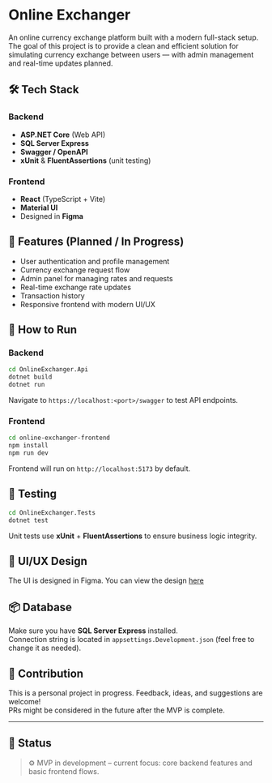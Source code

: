 # Online Exchanger

An online currency exchange platform built with a modern full-stack setup. The goal of this project is to provide a clean and efficient solution for simulating currency exchange between users — with admin management and real-time updates planned.

## 🛠 Tech Stack

### Backend  
- **ASP.NET Core** (Web API)  
- **SQL Server Express**  
- **Swagger / OpenAPI**  
- **xUnit** & **FluentAssertions** (unit testing)  

### Frontend  
- **React** (TypeScript + Vite)  
- **Material UI**  
- Designed in **Figma**

## 🚀 Features (Planned / In Progress)
- User authentication and profile management  
- Currency exchange request flow  
- Admin panel for managing rates and requests  
- Real-time exchange rate updates  
- Transaction history  
- Responsive frontend with modern UI/UX  

## 🔧 How to Run

### Backend  
```bash
cd OnlineExchanger.Api
dotnet build
dotnet run
```

Navigate to `https://localhost:<port>/swagger` to test API endpoints.

### Frontend  
```bash
cd online-exchanger-frontend
npm install
npm run dev
```

Frontend will run on `http://localhost:5173` by default.

## 🧪 Testing

```bash
cd OnlineExchanger.Tests
dotnet test
```

Unit tests use **xUnit** + **FluentAssertions** to ensure business logic integrity.

## 🎨 UI/UX Design

The UI is designed in Figma. You can view the design [here](https://www.figma.com/design/rVCxCXNpINRi4OgkEIF3FK/Exchanger?node-id=0-1&p=f&t=UezbtG8bryRt3GPO-0)  
<!-- TODO: Replace # with a public Figma link if available -->

## 📦 Database

Make sure you have **SQL Server Express** installed.  
Connection string is located in `appsettings.Development.json` (feel free to change it as needed).

## 🤝 Contribution

This is a personal project in progress. Feedback, ideas, and suggestions are welcome!  
PRs might be considered in the future after the MVP is complete.

---

## 📌 Status

> ⚙️ MVP in development – current focus: core backend features and basic frontend flows.
```
